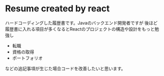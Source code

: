 # Resume created by react
ハードコーディングした履歴書です。Javaのバックエンド開発者ですが
後ほど履歴書に入れる項目が多くなるとReactのプロジェクトの構造や設計をもっと勉強し

- 転職
- 資格の取得
- ポートフォリオ

などの追記事項が生じた場合コードを改善したいと思います。
